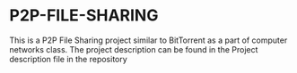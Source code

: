 # P2P-FILE-SHARING
This is a P2P File Sharing project similar to BitTorrent as a part of computer networks class. The project description can be found in the Project description file in the repository
